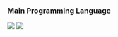 ### Main Programming Language
<img src="https://img.shields.io/badge/typescript-blue?style=for-the-badge&logo=typescript&logoColor=white"> <img src="https://img.shields.io/badge/kotlin-purple?style=for-the-badge&logo=kotlin&logoColor=white">
